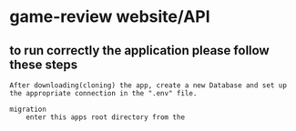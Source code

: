 # game-review website/API

## to run correctly the application please follow these steps 
	After downloading(cloning) the app, create a new Database and set up 
	the appropriate connection in the ".env" file.
	
	migration
		enter this apps root directory from the 


 
